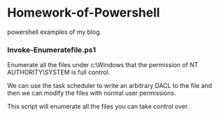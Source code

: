 # Homework-of-Powershell
powershell examples of my blog.

### Invoke-Enumeratefile.ps1

Enumerate all the files under c:\Windows that the permission of NT AUTHORITY\SYSTEM is full control.

We can use the task scheduler to write an arbitrary DACL to the file and then we can modify the files with normal user permissions.

This script will enumerate all the files you can take control over.

